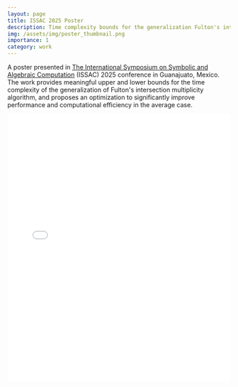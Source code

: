 ```yaml
---
layout: page
title: ISSAC 2025 Poster
description: Time complexity bounds for the generalization Fulton's intersection multiplicity algorithm
img: /assets/img/poster_thumbnail.png
importance: 1
category: work
---
```


A poster presented in [The International Symposium on Symbolic and Algebraic Computation](https://www.issac-conference.org/2025/) (ISSAC) 2025 conference in Guanajuato, Mexico. The work provides meaningful upper and lower bounds for the time complexity of the generalization of Fulton's intersection multiplicity algorithm, and proposes an optimization to significantly improve performance and computational efficiency in the average case.

<embed src="{{ '/assets/pdf/gfima_poster.pdf' | relative_url }}" type="application/pdf" width="100%" height="600px" />